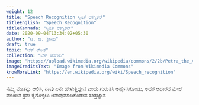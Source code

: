 ```yaml
---
weight: 12
title: "Speech Recognition ಸ್ಪೀಚ್ ರೆಕಗ್ನಿಶನ್"
titleEnglish: "Speech Recognition"
titleKannada: "ಸ್ಪೀಚ್ ರೆಕಗ್ನಿಶನ್"
date: 2020-09-04T13:34:02+05:30
author: "ಟಿ. ಜಿ. ಶ್ರೀನಿಧಿ"
draft: true
topic: "ಟೆಕ್ ಲೋಕ"
collection: "ಟೆಕ್ ಪದಗಳು"
image: "https://upload.wikimedia.org/wikipedia/commons/2/2b/Petra_the_African_Grey_and_her_Amazon_Echo_Alexa.jpg"
imageCreditsText: "Image from Wikimedia Commons"
knowMoreLink: "https://en.wikipedia.org/wiki/Speech_recognition"
---
```



ನಮ್ಮ ಮಾತನ್ನು ಆಲಿಸಿ, ನಾವು ಏನು ಹೇಳುತ್ತಿದ್ದೇವೆ ಎಂದು ಗುರುತಿಸಿ ಅರ್ಥೈಸಿಕೊಂಡು, ಅದರ ಆಧಾರದ ಮೇಲೆ ಮುಂದಿನ ಕ್ರಮ ಕೈಗೊಳ್ಳಲು ಅನುವುಮಾಡಿಕೊಡುವ ತಂತ್ರಜ್ಞಾನ